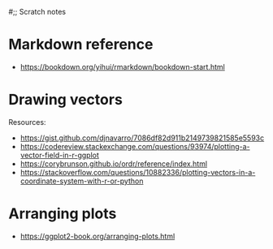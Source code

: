 #;; Scratch notes

# Markdown reference

- https://bookdown.org/yihui/rmarkdown/bookdown-start.html




# Drawing vectors

Resources:

- https://gist.github.com/djnavarro/7086df82d911b2149739821585e5593c
- https://codereview.stackexchange.com/questions/93974/plotting-a-vector-field-in-r-ggplot
- https://corybrunson.github.io/ordr/reference/index.html
- https://stackoverflow.com/questions/10882336/plotting-vectors-in-a-coordinate-system-with-r-or-python

# Arranging plots

- https://ggplot2-book.org/arranging-plots.html

